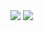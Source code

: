 <span>
  <img src="https://github-readme-stats.vercel.app/api/top-langs/?username=ZagZx&layout=compact&theme=dracula&title_color=ffffff&bg_color=0d1117&border_color=3d444d&locale=pt-br">
</span>
<!-- &locale=pt-br -->
<span>
  <img src= "https://github-readme-stats.vercel.app/api?username=ZagZx&show_icons=true&theme=radical&bg_color=0d1117&title_color=ffffff&border_color=3d444d&locale=pt-br">
</span>
